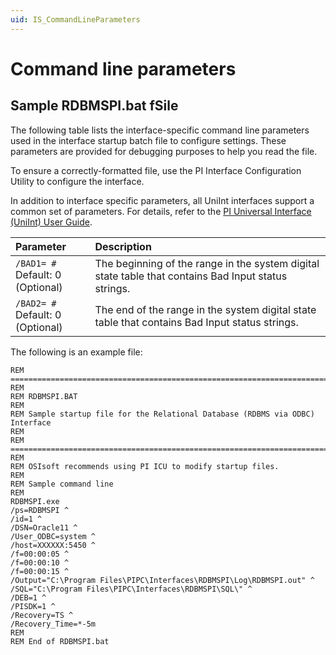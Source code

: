 ```yaml
---
uid: IS_CommandLineParameters
---
```


# Command line parameters

<!-- Draft comment: This is an interface-specific topic. REPLACE WITH CONTENT FOR YOUR INTERFACE. -->

## Sample RDBMSPI.bat fSile

The following table lists the interface-specific command line parameters used in the interface startup batch file to configure settings. These parameters are provided for debugging purposes to help you read the file. 

To ensure a correctly-formatted file, use the PI Interface Configuration Utility to configure the interface.

In addition to interface specific parameters, all UniInt interfaces support a common set of parameters. For details, refer to the [PI Universal Interface (UniInt) User Guide](https://techsupport.osisoft.com/Downloads/All-Downloads/All-Groups/All-Products/All-Categories/Current-Version/uniint/).

| Parameter | Description |
|:-|:-|
| `/BAD1= #`<br>Default: 0 (Optional) | The beginning of the range in the system digital state table that contains Bad Input status strings. |
| `/BAD2= #`<br>Default: 0 (Optional) | The end of the range in the system digital state table that contains Bad Input status strings. |

The following is an example file:

```text
REM ==========================================================================
REM
REM RDBMSPI.BAT
REM 
REM Sample startup file for the Relational Database (RDBMS via ODBC) Interface
REM 
REM =========================================================================== 
REM
REM OSIsoft recommends using PI ICU to modify startup files.
REM
REM Sample command line
REM 
RDBMSPI.exe
/ps=RDBMSPI ^
/id=1 ^
/DSN=Oracle11 ^
/User_ODBC=system ^
/host=XXXXXX:5450 ^
/f=00:00:05 ^
/f=00:00:10 ^
/f=00:00:15 ^
/Output="C:\Program Files\PIPC\Interfaces\RDBMSPI\Log\RDBMSPI.out" ^
/SQL="C:\Program Files\PIPC\Interfaces\RDBMSPI\SQL\" ^
/DEB=1 ^
/PISDK=1 ^
/Recovery=TS ^
/Recovery_Time=*-5m
REM
REM End of RDBMSPI.bat
```
